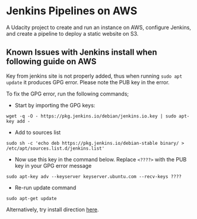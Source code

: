 # Jenkins Pipelines on AWS
A Udacity project to create and run an instance on AWS, configure Jenkins, and create a pipeline to deploy a static website on S3.

## Known Issues with Jenkins install when following guide on AWS
Key from jenkins site is not properly added, thus when running `sudo apt update` it produces GPG error. Please note the PUB key in the error.

To fix the GPG error, run the following commands;
* Start by importing the GPG keys:

`wget -q -O - https://pkg.jenkins.io/debian/jenkins.io.key | sudo apt-key add -`
* Add to sources list

`sudo sh -c 'echo deb https://pkg.jenkins.io/debian-stable binary/ > /etc/apt/sources.list.d/jenkins.list'`
* Now use this key in the command below. Replace `<????>` with the PUB key in your GPG error message

`sudo apt-key adv --keyserver keyserver.ubuntu.com --recv-keys ????`
* Re-run update command

`sudo apt-get update`

Alternatively, try install direction [here](https://phoenixnap.com/kb/install-jenkins-ubuntu). 
